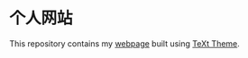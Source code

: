 # 个人网站
This repository contains my [webpage](https://thogiti.github.io/) built using [TeXt Theme](https://github.com/kitian616/jekyll-TeXt-theme).
